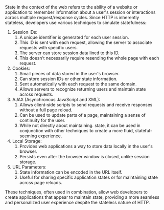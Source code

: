 State in the context of the web refers to the ability of a website or application to remember information about a user's session or interactions across multiple request/response cycles. Since HTTP is inherently stateless, developers use various techniques to simulate statefulness:

1. Session IDs:
	1. A unique identifier is generated for each user session.
	2. This ID is sent with each request, allowing the server to associate requests with specific users.
	3. The server can store session data lined to this ID.
	4. This doesn't necessarily require resending the whole page with each request.
2. Cookies:
	1. Small pieces of data stored in the user's browser.
	2. Can store session IDs or other state information.
	3. Sent automatically with each request to the same domain.
	4. Allows servers to recognize returning users and maintain state across requests.
3. AJAX (Asynchronous JavaScript and XML):
	1. Allows client-side scripts to send requests and receive responses without a full page reload.
	2. Can be used to update parts of a page, maintaining a sense of continuity for the user.
	3. While not directly about maintaining. state, it can be used in conjunction with other techniques to create a more fluid, stateful-seeming experience.
4. Local Storage:
	1. Provides web applications a way to store data locally in the user's browser.
	2. Persists even after the browser window is closed, unlike session storage.
5. URL Parameters:
	1. State information can be encoded in the URL itself.
	2. Useful for sharing specific application states or for maintaining state across page reloads.

These techniques, often used in combination, allow web developers to create applications that appear to maintain state, providing a more seamless and personalized user experience despite the stateless nature of HTTP.